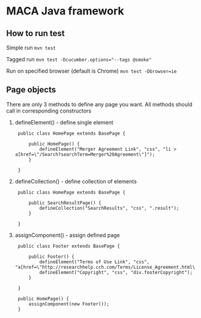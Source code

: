 # MACA Java framework

## How to run test

Simple run `mvn test`

Tagged run `mvn test -Dcucumber.options="--tags @smoke"`

Run on specified browser (default is Chrome) `mvn test -Dbrowser=ie`

## Page objects

There are only 3 methods to define any page you want.
All methods should call in corresponding constructors

1. defineElement() - define single element

        public class HomePage extends BasePage {
        
            public HomePage() {
                defineElement("Merger Agreement Link", "css", "li > a[href=\"/Search?searchTerm=Merger%20Agreement\"]");
            }
        
        }
2. defineCollection() - define collection of elements

        public class HomePage extends BasePage {
        
            public SearchResultPage() {
                defineCollection("SearchResults", "css", ".result");
            }
        
        }
3. assignComponent() - assign defined page

        public class Footer extends BasePage {
        
            public Footer() {
                defineElement("Terms of Use Link", "css", "a[href=\"http://researchhelp.cch.com/Terms/License_Agreement.html\"]");
                defineElement("Copyright", "css", "div.footerCopyright");
            }
        
        }
        
        public HomePage() {
            assignComponent(new Footer());            
        }